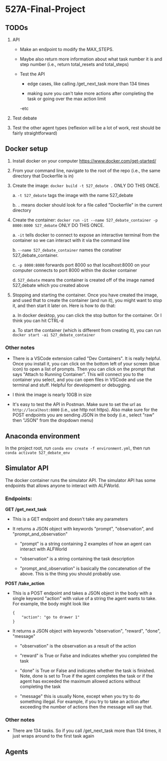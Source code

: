 # 527A-Final-Project

## TODOs

1. API

    - Make an endpoint to modify the MAX_STEPS. 

    - Maybe also return more information about what task number it is and step number (i.e., return total_resets and total_steps)

    - Test the API

        - edge cases, like calling /get_next_task more than 134 times
        
        - making sure you can't take more actions after completing the task or going over the max action limit

        -etc

2. Test debate

3. Test the other agent types (reflexion will be a lot of work, rest should be fairly straightforward)


## Docker setup

1. Install docker on your computer https://www.docker.com/get-started/ 

2. From your command line, navigate to the root of the repo (i.e., the same directory that Dockerfile is in)

3. Create the image: ```docker build -t 527_debate .``` ONLY DO THIS ONCE.

    a. ```-t 527_debate``` tags the image with the name 527_debate
    
    b. ```.``` means docker should look for a file called "Dockerfile" in the current directory

4. Create the container: ```docker run -it --name 527_debate_container -p 8000:8000 527_debate``` ONLY DO THIS ONCE.

    a. ```-it``` tells docker to connect to expose an interactive terminal from the container so we can interact with it via the command line

    b. ```--name 527_debate_container``` names the conatiner 527_debate_container.
    
    c. ```-p 8000:8000``` forwards port 8000 so that localhost:8000 on your computer connects to port 8000 within the docker container

    d. ```527_debate``` means the container is created off of the image named 527_debate which you created above

5. Stopping and starting the container. Once you have created the image, and used that to create the container (and run it), you might want to stop it, and then start it later on. Here is how to do that:

    a. In docker desktop, you can click the stop button for the container. Or I think you can hit CTRL-d

    a. To start the container (which is different from creating it), you can run ```docker start -ai 527_debate_container```

### Other notes

- There is a VSCode extension called "Dev Containers". It is really helpful. Once you install it, you can click on the bottom left of your screen (blue icon) to open a list of prompts. Then you can click on the prompt that says "Attach to Running Container". This will connect you to the container you select, and you can open files in VSCode and use the terminal and stuff. Helpful for development or debugging.

- I think the image is nearly 10GB in size

- It's easy to test the API in Postman. Make sure to set the url as `http://localhost:8000` (i.e., use http not https). Also make sure for the POST endpoints you are sending JSON in the body (i.e., select "raw" then "JSON" from the dropdown menu)


## Anaconda environment

In the project root, run `conda env create -f environment.yml`, then run `conda activate 527_debate_env`


## Simulator API

The docker container runs the simulator API. The simulator API has some endpoints that allows anyone to interact with ALFWorld. 

### Endpoints:

**GET /get_next_task**

- This is a GET endpoint and doesn't take any parameters

- It returns a JSON object with keywords "prompt", "observation", and "prompt_and_observation"

    - "prompt" is a string containing 2 examples of how an agent can interact with ALFWorld

    - "observation" is a string containing the task description

    - "prompt_and_observation" is basically the concatenation of the above. This is the thing you should probably use.

**POST /take_action**

- This is a POST endpoint and takes a JSON object in the body with a single keyword "action" with value of a string the agent wants to take. For example, the body might look like 

    ```
    {
        "action": "go to drawer 1"
    }
    ```

- It returns a JSON object with keywords "observation", "reward", "done", "message"

    - "observation" is the observation as a result of the action

    - "reward" is True or False and indicates whether you completed the task

    - "done" is True or False and indicates whether the task is finished. Note, done is set to True if the agent completes the task or if the agent has exceeded the maximum allowed actions without completing the task

    - "message" this is usually None, except when you try to do something illegal. For example, if you try to take an action after exceeding the number of actions then the message will say that.


### Other notes

- There are 134 tasks. So if you call /get_next_task more than 134 times, it just wraps around to the first task again

## Agents